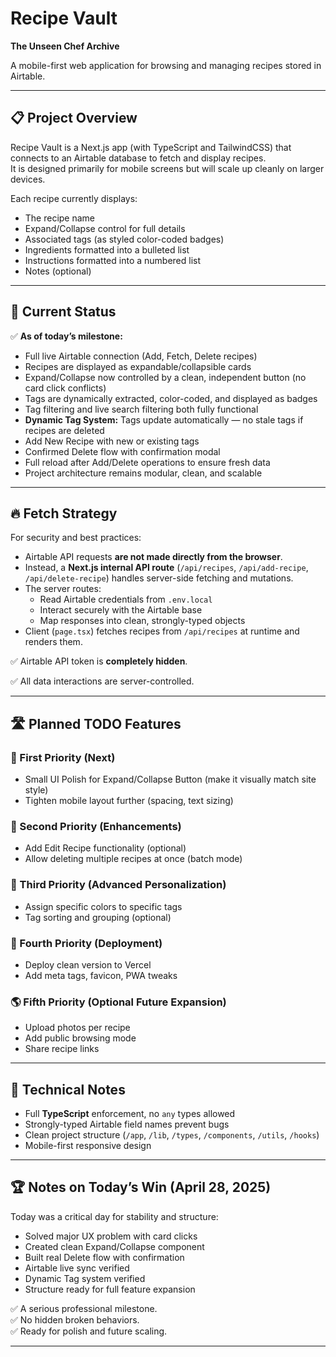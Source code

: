 # Recipe Vault

**The Unseen Chef Archive**

A mobile-first web application for browsing and managing recipes stored in Airtable.

---

## 📋 Project Overview

Recipe Vault is a Next.js app (with TypeScript and TailwindCSS) that connects to an Airtable database to fetch and display recipes.  
It is designed primarily for mobile screens but will scale up cleanly on larger devices.

Each recipe currently displays:
- The recipe name
- Expand/Collapse control for full details
- Associated tags (as styled color-coded badges)
- Ingredients formatted into a bulleted list
- Instructions formatted into a numbered list
- Notes (optional)

---

## 🚀 Current Status

✅ **As of today’s milestone:**

- Full live Airtable connection (Add, Fetch, Delete recipes)
- Recipes are displayed as expandable/collapsible cards
- Expand/Collapse now controlled by a clean, independent button (no card click conflicts)
- Tags are dynamically extracted, color-coded, and displayed as badges
- Tag filtering and live search filtering both fully functional
- **Dynamic Tag System:** Tags update automatically — no stale tags if recipes are deleted
- Add New Recipe with new or existing tags
- Confirmed Delete flow with confirmation modal
- Full reload after Add/Delete operations to ensure fresh data
- Project architecture remains modular, clean, and scalable

---

## 🔥 Fetch Strategy

For security and best practices:

- Airtable API requests **are not made directly from the browser**.
- Instead, a **Next.js internal API route** (`/api/recipes`, `/api/add-recipe`, `/api/delete-recipe`) handles server-side fetching and mutations.
- The server routes:
  - Read Airtable credentials from `.env.local`
  - Interact securely with the Airtable base
  - Map responses into clean, strongly-typed objects
- Client (`page.tsx`) fetches recipes from `/api/recipes` at runtime and renders them.

✅ Airtable API token is **completely hidden**.

✅ All data interactions are server-controlled.

---

## 🛣️ Planned TODO Features

### 🥇 First Priority (Next)

- Small UI Polish for Expand/Collapse Button (make it visually match site style)
- Tighten mobile layout further (spacing, text sizing)

### 🥈 Second Priority (Enhancements)

- Add Edit Recipe functionality (optional)
- Allow deleting multiple recipes at once (batch mode)

### 🥉 Third Priority (Advanced Personalization)

- Assign specific colors to specific tags
- Tag sorting and grouping (optional)

### 🚀 Fourth Priority (Deployment)

- Deploy clean version to Vercel
- Add meta tags, favicon, PWA tweaks

### 🌎 Fifth Priority (Optional Future Expansion)

- Upload photos per recipe
- Add public browsing mode
- Share recipe links

---

## 📄 Technical Notes

- Full **TypeScript** enforcement, no `any` types allowed
- Strongly-typed Airtable field names prevent bugs
- Clean project structure (`/app`, `/lib`, `/types`, `/components`, `/utils`, `/hooks`)
- Mobile-first responsive design

---

## 🏆 Notes on Today’s Win (April 28, 2025)

Today was a critical day for stability and structure:

- Solved major UX problem with card clicks
- Created clean Expand/Collapse component
- Built real Delete flow with confirmation
- Airtable live sync verified
- Dynamic Tag system verified
- Structure ready for full feature expansion

✅ A serious professional milestone.  
✅ No hidden broken behaviors.  
✅ Ready for polish and future scaling.

---
